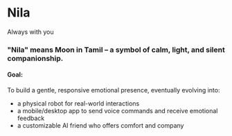 # Nila
Always with you

### "Nila" means Moon in Tamil – a symbol of calm, light, and silent companionship.
#### Goal:
To build a gentle, responsive emotional presence, eventually evolving into:
- a physical robot for real-world interactions
- a mobile/desktop app to send voice commands and receive emotional feedback
- a customizable AI friend who offers comfort and company

